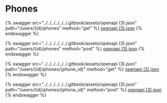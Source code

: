 # Phones

{% swagger src="../../../../../../.gitbook/assets/openapi (3).json" path="/users/{id}/phones" method="get" %}
[openapi (3).json](<../../../../../../.gitbook/assets/openapi (3).json>)
{% endswagger %}

{% swagger src="../../../../../../.gitbook/assets/openapi (3).json" path="/users/{id}/phones" method="post" %}
[openapi (3).json](<../../../../../../.gitbook/assets/openapi (3).json>)
{% endswagger %}

{% swagger src="../../../../../../.gitbook/assets/openapi (3).json" path="/users/{id}/phones/{phone_id}" method="get" %}
[openapi (3).json](<../../../../../../.gitbook/assets/openapi (3).json>)
{% endswagger %}

{% swagger src="../../../../../../.gitbook/assets/openapi (3).json" path="/users/{id}/phones/{phone_id}" method="post" %}
[openapi (3).json](<../../../../../../.gitbook/assets/openapi (3).json>)
{% endswagger %}
